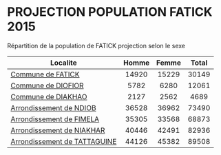 # PROJECTION POPULATION FATICK 2015
	
Répartition de la population de FATICK projection selon le sexe
	
| Localite  | Homme | Femme | Total |
| --------- |:-----:|:-----:|:-----:|
| [Commune de FATICK](FATICK) | 14920 | 15229 | 30149 |
| [Commune de DIOFIOR](DIOFIOR) | 5782 | 6280 | 12061 |
| [Commune de DIAKHAO](DIAKHAO) | 2127 | 2562 | 4689 |
| [Arrondissement de NDIOB](NDIOB) | 36528 | 36962 | 73490 |
| [Arrondissement de FIMELA](FIMELA) | 35305 | 33568 | 68873 |
| [Arrondissement de NIAKHAR](NIAKHAR) | 40446 | 42491 | 82936 |
| [Arrondissement de TATTAGUINE](TATTAGUINE) | 44126 | 45382 | 89508 |
